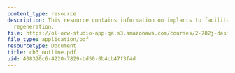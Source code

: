 ```yaml
---
content_type: resource
description: This resource contains information on implants to facilitate tissue/organ
  regeneration.
file: https://ol-ocw-studio-app-qa.s3.amazonaws.com/courses/2-782j-design-of-medical-devices-and-implants-spring-2006/408320c642207829bd500b4cb47f3f4d_ch3_outline.pdf
file_type: application/pdf
resourcetype: Document
title: ch3_outline.pdf
uid: 408320c6-4220-7829-bd50-0b4cb47f3f4d
---
```


